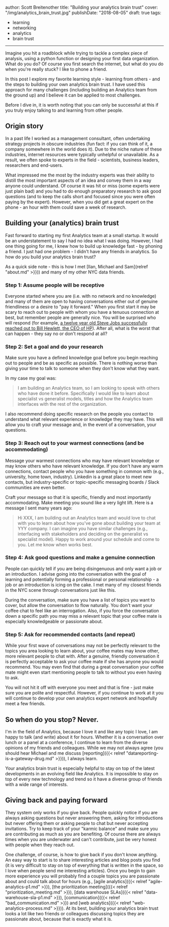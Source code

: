 author: Scott Breitenother
title: "Building your analytics brain trust"
cover: "/img/analytics_brain_trust.jpg"
publishDate: "2018-08-05"
draft: true
tags: 
 - learning
 - networking
 - analytics
 - brain trust
---

Imagine you hit a roadblock while trying to tackle a complex piece of analysis, using a python function or designing your first data organization. What do you do? Of course you first search the internet, but what do you do when you're really stuck? I like to phone a friend. 

In this post I explore my favorite learning style - learning from others - and the steps to building your own analytics brain trust. I have used this approach for many challenges (including building an Analytics team from the ground up) and I believe it can be applied to most challenges.
<!--more-->

Before I dive in, it is worth noting that you can only be successful at this if you truly enjoy talking to and learning from other people.


## Origin story

In a past life I worked as a management consultant, often undertaking strategy projects in obscure industries (fun fact: if you can think of it, a company somewhere in the world does it). Due to the niche nature of these industries, internet resources were typically unhelpful or unavailable. As a result, we often spoke to experts in the field - scientists, business leaders, researchers and end-users.

What impressed me the most by the industry experts was their ability to distill the most important aspects of an idea and convey them in a way anyone could understand. Of course it was hit or miss (some experts were just plain bad) and you had to do enough preparatory research to ask good questions (and to keep the calls short and focused since you were often paying by the expert). However, when you did get a great expert on the phone - an hour with them could save a week of research. 


## Building your (analytics) brain trust

Fast forward to starting my first Analytics team at a small startup. It would be an understatement to say I had no idea what I was doing. However, I had one thing going for me, I knew how to build up knowledge fast - by phoning a friend. I just had one problem - I didn't have any friends in analytics. So how do you build your analytics brain trust?

As a quick side note - this is how I met [Ilan, Michael and Sam](relref "about.md" >}})) and many of my other NYC data friends.


### Step 1: Assume people will be receptive

Everyone started where you are (i.e. with no network and no knowledge) and many of them are open to having conversations either out of genuine friendliness or a desire to "pay it forward." When you first start it may be scary to reach out to people with whom you have a tenuous connection at best, but remember people are generally nice. You will be surprised who will respond (for example, [a twelve year old Steve Jobs successfully reached out to Bill Hewlett, the CEO of HP](https://www.businessinsider.com/what-we-can-learn-from-the-gutsy-way-steve-jobs-landed-a-job-at-hp-2015-7)). After all, what is the worst that can happen - they say no or don't respond at all?


### Step 2: Set a goal and do your research

Make sure you have a defined knowledge goal before you begin reaching out to people and be as specific as possible. There is nothing worse than giving your time to talk to someone when they don't know what they want. 

In my case my goal was: 

>I am building an Analytics team, so I am looking to speak with others who have done it before. Specifically I would like to learn about specialist vs generalist models, titles and how the Analytics team interfaces with the rest of the organization.

I also recommend doing specific research on the people you contact to understand what relevant experience or knowledge they may have. This will allow you to craft your message and, in the event of a conversation, your questions.


### Step 3: Reach out to your warmest connections (and be accommodating)

Message your warmest connections who may have relevant knowledge or may know others who have relevant knowledge. If you don't have any warm connections, contact people who you have something in common with (e.g., university, home town, industry). Linkedin is a great place to meet new contacts, but industry-specific or topic-specific messaging boards / Slack communities are even better.

Craft your message so that it is specific, friendly and most importantly accommodating. Make meeting you sound like a very light lift. Here is a message I sent many years ago:

>Hi XXX, I am building out an Analytics team and would love to chat with you to learn about how you've gone about building your team at YYY company. I can imagine you have similar challenges (e.g., interfacing with stakeholders and deciding on the generalist vs specialist model). Happy to work around your schedule and come to you. Let me know when works best.


### Step 4: Ask good questions and make a genuine connection

People can quickly tell if you are being disingenuous and only want a job or an introduction. I advise going into the conversation with the goal of learning and potentially forming a professional or personal relationship - a job or an introduction is icing on the cake. I met many of my closest friends in the NYC scene through conversations just like this.

During the conversation, make sure you have a list of topics you want to cover, but allow the conversation to flow naturally. You don't want your coffee chat to feel like an interrogation. Also, if you force the conversation down a specific path you may miss a relevant topic that your coffee mate is especially knowledgeable or passionate about.


### Step 5: Ask for recommended contacts (and repeat)

While your first wave of conversations may not be perfectly relevant to the topics you area looking to learn about, your coffee mates may know other, more relevant people to chat with. After a genuine, friendly conversation it is perfectly acceptable to ask your coffee mate if she has anyone you would recommend. You may even find that during a great conversation your coffee mate might even start mentioning people to talk to without you even having to ask.

You will not hit it off with everyone you meet and that is fine - just make sure you are polite and respectful. However, if you continue to work at it you will continue to develop your own analytics expert network and hopefully meet a few friends.


## So when do you stop? Never.

I'm in the field of Analytics, because I love it and like any topic I love, I am happy to talk (and write) about it for hours. Whether it is a conversation over lunch or a panel at a conference, I continue to learn from the diverse opinions of my friends and colleagues. While we may not always agree (you should hear Michael and me discuss [reporting]({{< relref "datareporting-is-a-gateway-drug.md" >}})), I always learn.

Your analytics brain trust is especially helpful to stay on top of the latest developments in an evolving field like Analytics. It is impossible to stay on top of every new technology and trend so it have a diverse group of friends with a wide range of interests.


## Giving back and paying forward

They system only works if you give back. People quickly notice if you are always asking questions but never answering them, asking for introductions but never offering them or asking people to chat but never accepting invitations. Try to keep track of your "karmic balance" and make sure you are contributing as much as you are benefiting. Of course there are always times when you are underwater and can't contribute, just be very honest with people when they reach out.

One challenge, of course, is how to give back if you don't know anything. An easy way to start is to share interesting articles and blog posts you find (it is very difficult to stay on top of everything that is written in the space, so I love when people send me interesting articles). Once you begin to gain more experience you will probably find a couple topics you are passionate about and could talk about for hours (e.g., [agile analytics]({{< relref "agile-analytics-p1.md" >}}), [the prioritization meeting]({{< relref "prioritization_meeting.md" >}}), [data warehouse SLAs]({{< relref "data-warehouse-sla-p1.md" >}}), [communication]({{< relref "bad_communication.md" >}}) and [web analytics]({{< relref "web-analytics-process.md" >}})). At its best, building your analytics brain trust looks a lot like two friends or colleagues discussing topics they are passionate about, because that is exactly what it is.
